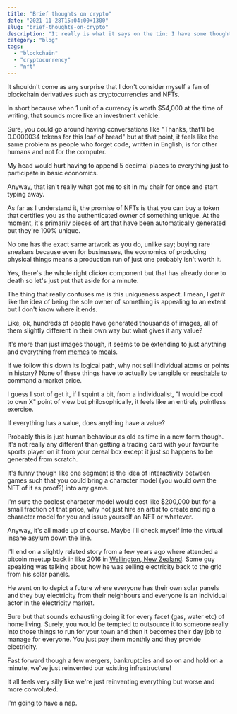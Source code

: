 ```yaml
---
title: "Brief thoughts on crypto"
date: "2021-11-28T15:04:00+1300"
slug: "brief-thoughts-on-crypto"
description: "It really is what it says on the tin: I have some thoughts about crypto"
category: "blog"
tags:
  - "blockchain"
  - "cryptocurrency"
  - "nft"
---
```


It shouldn't come as any surprise that I don't consider myself a fan of blockchain derivatives such as cryptocurrencies and NFTs.

In short because when 1 unit of a currency is worth $54,000 at the time of writing, that sounds more like an investment vehicle.

Sure, you could go around having conversations like "Thanks, that'll be 0.0000034 tokens for this loaf of bread" but at that point, it feels like the same problem as people who forget code, written in English, is for other humans and not for the computer.

My head would hurt having to append 5 decimal places to everything just to participate in basic economics.

Anyway, that isn't really what got me to sit in my chair for once and start typing away.

As far as I understand it, the promise of NFTs is that you can buy a token that certifies you as the authenticated owner of something unique. At the moment, it's primarily pieces of art that have been automatically generated but they're 100% unique.

No one has the exact same artwork as you do, unlike say; buying rare sneakers because even for businesses, the economics of producing physical things means a production run of just one probably isn't worth it.

Yes, there's the whole right clicker component but that has already done to death so let's just put that aside for a minute.

The thing that really confuses me is this uniqueness aspect. I mean, I _get it_ like the idea of being the sole owner of something is appealing to an extent but I don't know where it ends.

Like, ok, hundreds of people have generated thousands of images, all of them slightly different in their own way but what gives it any value?

It's more than just images though, it seems to be extending to just anything and everything from [memes](https://foundation.app/@DisasterGirl/~/25046) to [meals](https://twitter.com/McDonalds/status/1455174998264586243).

If we follow this down its logical path, why not sell individual atoms or points in history? None of these things have to actually be tangible or [reachable](https://www.moonestates.com/) to command a market price.

I guess I sort of get it, if I squint a bit, from a individualist, "I would be cool to own X" point of view but philosophically, it feels like an entirely pointless exercise.

If everything has a value, does anything have a value?

Probably this is just human behaviour as old as time in a new form though. It's not really any different than getting a trading card with your favourite sports player on it from your cereal box except it just so happens to be generated from scratch.

It's funny though like one segment is the idea of interactivity between games such that you could bring a character model (you would own the NFT of it as proof?) into any game.

I'm sure the coolest character model would cost like $200,000 but for a small fraction of that price, why not just hire an artist to create and rig a character model for you and issue yourself an NFT or whatever.

Anyway, it's all made up of course. Maybe I'll check myself into the virtual insane asylum down the line.

I'll end on a slightly related story from a few years ago where attended a bitcoin meetup back in like 2016 in [Wellington, New Zealand](https://en.wikipedia.org/wiki/Wellington). Some guy speaking was talking about how he was selling electricity back to the grid from his solar panels.

He went on to depict a future where everyone has their own solar panels and they buy electricity from their neighbours and everyone is an individual actor in the electricity market.

Sure but that sounds exhausting doing it for every facet (gas, water etc) of home living. Surely, you would be tempted to outsource it to someone really into those things to run for your town and then it becomes their day job to manage for everyone. You just pay them monthly and they provide electricity.

Fast forward though a few mergers, bankruptcies and so on and hold on a minute, we've just reinvented our existing infrastructure!

It all feels very silly like we're just reinventing everything but worse and more convoluted.

I'm going to have a nap.
